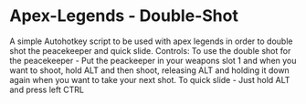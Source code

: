 # Apex-Legends - Double-Shot
A simple Autohotkey script to be used with apex legends in order to double shot the peacekeeper and quick slide.
Controls:
To use the double shot for the peacekeeper - Put the peackeeper in your weapons slot 1 and when you want to shoot, hold ALT and then shoot,
releasing ALT and holding it down again when you want to take your next shot.
To quick slide - Just hold ALT and press left CTRL
